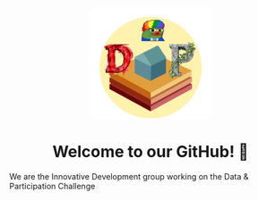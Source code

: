 <p align="center">
  <img src="https://github.com/ID-Dataparticipatie/.github/blob/main/logo.png" alt="SD&P Logo" height="200"/>
</p>
<h1 align="center">Welcome to our GitHub! 👋</h1>

We are the Innovative Development group working on the Data & Participation Challenge
